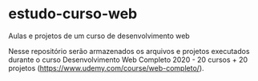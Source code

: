 # estudo-curso-web

Aulas e projetos de um curso de desenvolvimento web

Nesse repositório serão armazenados os arquivos e projetos executados durante o curso Desenvolvimento Web Completo 2020 - 20 cursos + 20 projetos (https://www.udemy.com/course/web-completo/).